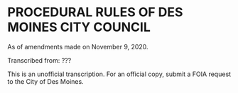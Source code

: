 # PROCEDURAL RULES OF DES MOINES CITY COUNCIL

As of amendments made on November 9, 2020.

Transcribed from: ???

This is an unofficial transcription. For an official copy, submit a FOIA request to the City of Des Moines.
